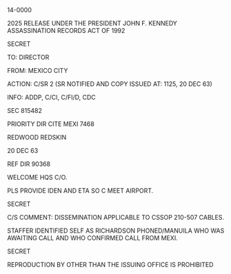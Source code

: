 14-0000

2025 RELEASE UNDER THE PRESIDENT JOHN F. KENNEDY ASSASSINATION RECORDS ACT OF 1992

SECRET

TO: DIRECTOR

FROM: MEXICO CITY

ACTION: C/SR 2 (SR NOTIFIED AND COPY ISSUED AT: 1125, 20 DEC 63)

INFO: ADDP, C/CI, C/FI/D, CDC

SEC 815482

PRIORITY DIR CITE MEXI 7468

REDWOOD REDSKIN

20 DEC 63

REF DIR 90368

WELCOME HQS C/O.

PLS PROVIDE IDEN AND ETA SO C MEET AIRPORT.

SECRET

C/S COMMENT: DISSEMINATION APPLICABLE TO CSSOP 210-507 CABLES.

STAFFER IDENTIFIED SELF AS RICHARDSON PHONED/MANUILA WHO WAS AWAITING CALL AND WHO CONFIRMED CALL FROM MEXI.

SECRET

REPRODUCTION BY OTHER THAN THE ISSUING OFFICE IS PROHIBITED
